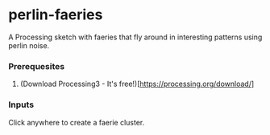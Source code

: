 # perlin-faeries
A Processing sketch with faeries that fly around in interesting patterns using perlin noise.

### Prerequesites
1. (Download Processing3 - It's free!)[https://processing.org/download/]

### Inputs
Click anywhere to create a faerie cluster.
